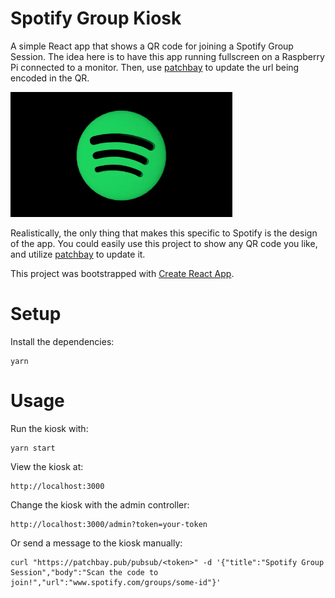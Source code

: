 # Spotify Group Kiosk

A simple React app that shows a QR code for joining a Spotify Group Session. The idea here is to have this app running fullscreen on a Raspberry Pi connected to a monitor. Then, use [patchbay](https://patchbay.pub/docs/index.html) to update the url being encoded in the QR.

<img src="./public/spotify-spin.gif" style="height: 200px" />

Realistically, the only thing that makes this specific to Spotify is the design of the app. You could easily use this project to show any QR code you like, and utilize [patchbay](https://patchbay.pub/docs/index.html) to update it.

This project was bootstrapped with [Create React App](https://github.com/facebook/create-react-app).

# Setup
Install the dependencies:
```
yarn
```

# Usage
Run the kiosk with:
```
yarn start
```

View the kiosk at:
```
http://localhost:3000
```

Change the kiosk with the admin controller:
```
http://localhost:3000/admin?token=your-token
```

Or send a message to the kiosk manually:
```
curl "https://patchbay.pub/pubsub/<token>" -d '{"title":"Spotify Group Session","body":"Scan the code to join!","url":"www.spotify.com/groups/some-id"}'
```